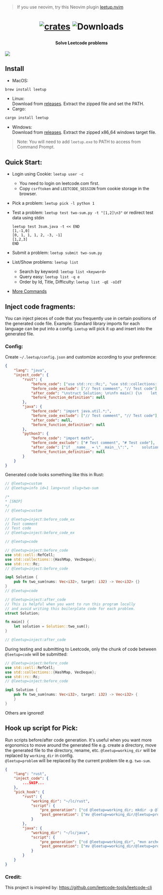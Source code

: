> If you use neovim, try this Neovim plugin [leetup.nvim](https://github.com/dragfire/leetup.nvim)

<h1 align="center">

[![crates](https://img.shields.io/crates/v/leetup.svg)](https://crates.io/crates/leetup) ![Downloads](https://img.shields.io/crates/d/leetup)

</h1>

<h4 align="center">Solve Leetcode problems</h4>

![](assets/leetup.gif)

## Install
- MacOS:
```sh
brew install leetup
```
- Linux:  
Download from [releases](https://github.com/dragfire/leetup/releases). Extract the zipped file and set the PATH.
- Cargo:
```sh
cargo install leetup
```
- Windows:  
Download from [releases](https://github.com/dragfire/leetup/releases). Extract the zipped x86_64 windows target file.
> Note: You will need to add `leetup.exe` to PATH to access from Command Prompt.

## Quick Start:
- Login using Cookie: `leetup user -c`
  - You need to login on leetcode.com first.
  - Copy `csrftoken` and `LEETCODE_SESSION` from cookie storage in the browser.
- Pick a problem: `leetup pick -l python 1`
- Test a problem:
  `leetup test two-sum.py -t "[1,2]\n3"`
  or redirect test data using stdin
  ```
  leetup test 3sum.java -t << END
  [1,-1,0]
  [0, 1, 1, 1, 2, -3, -1]
  [1,2,3]
  END
  ```   
       
- Submit a problem: `leetup submit two-sum.py`
- List/Show problems: `leetup list`
    - Search by keyword: `leetup list <keyword>`
    - Query easy: `leetup list -q e`
    - Order by Id, Title, Difficulty: `leetup list -qE -oIdT`  
- [More Commands](docs/usage.md)

## Inject code fragments:
You can inject pieces of code that you frequently use in certain positions of the generated code file. Example: Standard library imports for each language can be put into a config. `Leetup` will pick it up and insert into the generated file.  

### Config:
Create `~/.leetup/config.json` and customize according to your preference:
```json
{
    "lang": "java",
    "inject_code": {
        "rust": {
            "before_code": ["use std::rc::Rc;", "use std::collections::{HashMap, VecDeque};", "use std::cell::RefCell;"],
            "before_code_exclude": ["// Test comment", "// Test code"],
            "after_code": "\nstruct Solution; \n\nfn main() {\n    let solution = Solution::$func();\n\n}\n",
            "before_function_definition": null
        },
        "java": {
            "before_code": "import java.util.*;",
            "before_code_exclude": ["// Test comment", "// Test code"],
            "after_code": null,
            "before_function_definition": null
        },
        "python3": {
            "before_code": "import math",
            "before_code_exclude": ["# Test comment", "# Test code"],
            "after_code": ["if __name__ = \"__main__\":", "    solution = Solution()"],
            "before_function_definition": null
        }
    }
}
```
Generated code looks something like this in Rust:
```rust
// @leetup=custom
// @leetup=info id=1 lang=rust slug=two-sum

/*
* [SNIP]
*/
// @leetup=custom

// @leetup=inject:before_code_ex
// Test comment
// Test code
// @leetup=inject:before_code_ex

// @leetup=code

// @leetup=inject:before_code
use std::cell::RefCell;
use std::collections::{HashMap, VecDeque};
use std::rc::Rc;
// @leetup=inject:before_code

impl Solution {
    pub fn two_sum(nums: Vec<i32>, target: i32) -> Vec<i32> {}
}
// @leetup=code

// @leetup=inject:after_code
// This is helpful when you want to run this program locally
// and avoid writing this boilerplate code for each problem.
struct Solution;

fn main() {
    let solution = Solution::two_sum();
}

// @leetup=inject:after_code
```

During testing and submitting to Leetcode, only the chunk of code between `@leetup=code` will be submitted:
```rust
// @leetup=inject:before_code
use std::cell::RefCell;
use std::collections::{HashMap, VecDeque};
use std::rc::Rc;
// @leetup=inject:before_code

impl Solution {
    pub fn two_sum(nums: Vec<i32>, target: i32) -> Vec<i32> {
    }
}
```
Others are ignored!

## Hook up script for Pick:
Run scripts before/after code generation. It's useful when you want more ergonomics to move 
around the generated file e.g. create a directory, move the generated file to the directory, rename, etc.
`@leetup=working_dir` will be replaced by `working_dir` in config.  
`@leetup=problem` will be replaced by the current problem tile e.g. `two-sum`.
```json
{
    "lang": "rust",
    "inject_code": {
        ...SNIP...
    },
    "pick_hook": {
        "rust": {
            "working_dir": "~/lc/rust",
            "script": {
                "pre_generation": ["cd @leetup=working_dir; mkdir -p @leetup=problem"],
                "post_generation": ["mv @leetup=working_dir/@leetup=problem.rs @leetup=working_dir/@leetup=problem/Solution.rs"]
            }
        },
        "java": {
            "working_dir": "~/lc/java",
            "script": {
                "pre_generation": ["cd @leetup=working_dir", "mvn archetype:generate -DartifactId=@leetup=problem  -DgroupId=leetup  -DarchetypeGroupId=org.apache.maven.archetypes -DarchetypeArtifactId=maven-archetype-quickstart -DarchetypeVersion=1.4 -DinteractiveMode=false"], 
                "post_generation": ["mv @leetup=working_dir/@leetup=problem.java @leetup=working_dir/@leetup=problem/src/main/java/App.java"]
            }
        }
    }
}
```

### Credit:
This project is inspired by: https://github.com/leetcode-tools/leetcode-cli
